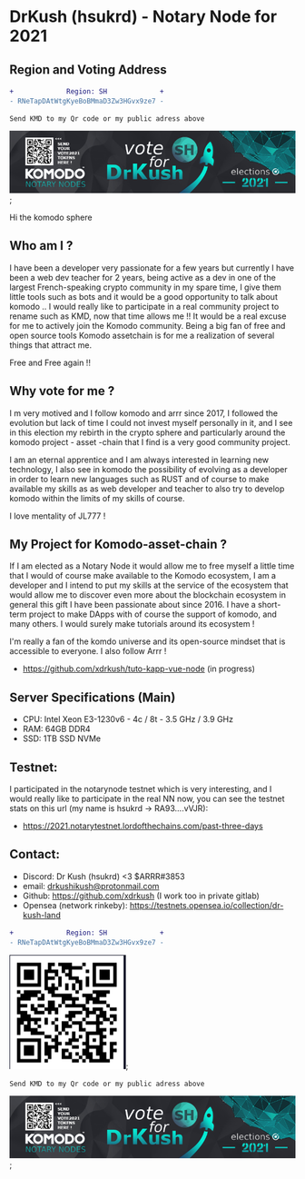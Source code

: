 # DrKush (hsukrd) - Notary Node for 2021

## Region and Voting Address

```diff
+             Region: SH             +
- RNeTapDAtWtgKyeBoBMmaD3Zw3HGvx9ze7 -
```

``` 
Send KMD to my Qr code or my public adress above
```

![DrKush Address QR](./banner-komodo-election-DrKush-v3-final.png);

Hi the komodo sphere

## Who am I ?

I have been a developer very passionate for a few years but currently I have been a web dev teacher for 2 years, being active as a dev in one of the largest French-speaking crypto community in my spare time, I give them little tools such as bots and it would be a good opportunity to talk about komodo ..
I would really like to participate in a real community project to rename such as KMD, now that time allows me !! It would be a real excuse for me to actively join the Komodo community.
Being a big fan of free and open source tools Komodo assetchain is for me a realization of several things that attract me.

Free and Free again !!

## Why vote for me ?

I m very motived and I follow komodo and arrr since 2017, I followed the evolution but lack of time I could not invest myself personally in it, and I see in this election my rebirth in the crypto sphere and particularly around the komodo project - asset -chain that I find is a very good community project.

I am an eternal apprentice and I am always interested in learning new technology, I also see in komodo the possibility of evolving as a developer in order to learn new languages such as RUST and of course to make available my skills as as web developer and teacher to also try to develop komodo within the limits of my skills of course.

I love mentality of JL777 !

## My Project for Komodo-asset-chain ?

If I am elected as a Notary Node it would allow me to free myself a little time that I would of course make available to the Komodo ecosystem, I am a developer and I intend to put my skills at the service of the ecosystem that would allow me to discover even more about the blockchain ecosystem in general this gift I have been passionate about since 2016. I have a short-term project to make DApps with of course the support of komodo, and many others. I would surely make tutorials around its ecosystem !

I'm really a fan of the komdo universe and its open-source mindset that is accessible to everyone. I also follow Arrr !

  - https://github.com/xdrkush/tuto-kapp-vue-node (in progress)

## Server Specifications (Main)
- CPU: Intel Xeon E3-1230v6 - 4c / 8t - 3.5 GHz / 3.9 GHz
- RAM: 64GB DDR4
- SSD: 1TB SSD NVMe

## Testnet:

I participated in the notarynode testnet which is very interesting, and I would really like to participate in the real NN now, you can see the testnet stats on this url (my name is hsukrd -> RA93....vVJR):
  - https://2021.notarytestnet.lordofthechains.com/past-three-days

## Contact:

  - Discord: Dr Kush (hsukrd) <3 $ARRR#3853 
  - email: drkushikush@protonmail.com
  - Github: https://github.com/xdrkush (I work too in private gitlab)
  - Opensea (network rinkeby): https://testnets.opensea.io/collection/dr-kush-land


```diff
+             Region: SH             +
- RNeTapDAtWtgKyeBoBMmaD3Zw3HGvx9ze7 -
```

![DrKush Address QR](./wallet-vote-nn-2021-final.png);

``` 
Send KMD to my Qr code or my public adress above
```

![DrKush Address QR](./banner-komodo-election-DrKush-v3-final.png);
